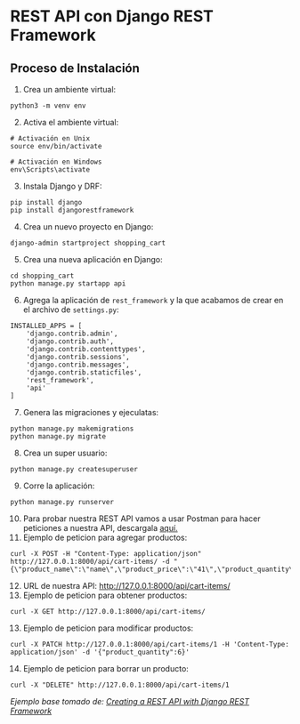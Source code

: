 # REST API con Django REST Framework

## Proceso de Instalación
1. Crea un ambiente virtual:
```
python3 -m venv env
```
2. Activa el ambiente virtual:
```
# Activación en Unix
source env/bin/activate

# Activación en Windows
env\Scripts\activate
```
3. Instala Django y DRF:
```
pip install django
pip install djangorestframework
```
4. Crea un nuevo proyecto en Django:
```
django-admin startproject shopping_cart
```
5. Crea una nueva aplicación en Django:
```
cd shopping_cart
python manage.py startapp api
```
6. Agrega la aplicación de `rest_framework` y la que acabamos de crear en el archivo de `settings.py`:
```
INSTALLED_APPS = [
    'django.contrib.admin',
    'django.contrib.auth',
    'django.contrib.contenttypes',
    'django.contrib.sessions',
    'django.contrib.messages',
    'django.contrib.staticfiles',
    'rest_framework',
    'api'
]
```
7. Genera las migraciones y ejeculatas:
```
python manage.py makemigrations
python manage.py migrate 
```
8. Crea un super usuario:
```
python manage.py createsuperuser
```
9. Corre la aplicación:
```
python manage.py runserver
```
10. Para probar nuestra REST API vamos a usar Postman para hacer peticiones a nuestra API, descargala [aquí.](https://www.postman.com/downloads/)
11. Ejemplo de peticion para agregar productos:
```commandline
curl -X POST -H "Content-Type: application/json" http://127.0.0.1:8000/api/cart-items/ -d "{\"product_name\":\"name\",\"product_price\":\"41\",\"product_quantity\":\"1\"}"
```
12. URL de nuestra API: http://127.0.0.1:8000/api/cart-items/
12. Ejemplo de peticion para obtener productos:
```commandline
curl -X GET http://127.0.0.1:8000/api/cart-items/
```
13. Ejemplo de peticion para modificar productos:
```commandline
curl -X PATCH http://127.0.0.1:8000/api/cart-items/1 -H 'Content-Type: application/json' -d '{"product_quantity":6}'
```
14. Ejemplo de peticion para borrar un producto:
```commandline
curl -X "DELETE" http://127.0.0.1:8000/api/cart-items/1
```

_Ejemplo base tomado de: [Creating a REST API with Django REST Framework](https://stackabuse.com/creating-a-rest-api-with-django-rest-framework/)_
